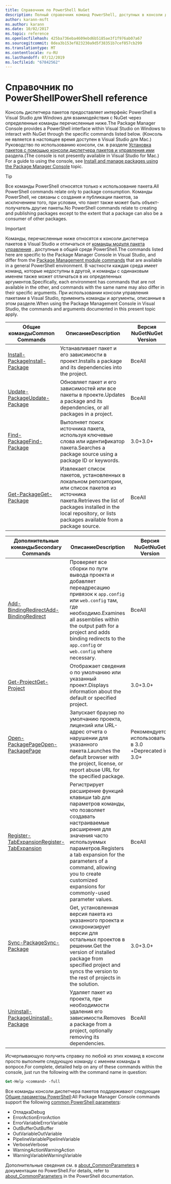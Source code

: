 ```yaml
---
title: Справочник по PowerShell NuGet
description: Полный справочник команд PowerShell, доступных в консоли диспетчера пакетов NuGet в Visual Studio.
author: karann-msft
ms.author: karann
ms.date: 10/02/2017
ms.topic: reference
ms.openlocfilehash: 425ba736eba4609ebd6b5185ae3f1f976ab07a67
ms.sourcegitcommit: 0dea3b153ef823230a9d5f38351b7cef057cb299
ms.translationtype: MT
ms.contentlocale: ru-RU
ms.lasthandoff: 07/12/2019
ms.locfileid: "67842562"
---
```

# <a name="powershell-reference"></a><span data-ttu-id="f64d0-103">Справочник по PowerShell</span><span class="sxs-lookup"><span data-stu-id="f64d0-103">PowerShell reference</span></span>

<span data-ttu-id="f64d0-104">Консоль диспетчера пакетов предоставляет интерфейс PowerShell в Visual Studio для Windows для взаимодействия с NuGet через определенные команды перечисленные ниже.</span><span class="sxs-lookup"><span data-stu-id="f64d0-104">The Package Manager Console provides a PowerShell interface within Visual Studio on Windows to interact with NuGet through the specific commands listed below.</span></span> <span data-ttu-id="f64d0-105">(Консоль не является в настоящее время доступен в Visual Studio для Mac.) Руководство по использованию консоли, см. в разделе [Установка пакетов с помощью консоли диспетчера пакетов и управления ими](../tools/package-manager-console.md) раздела.</span><span class="sxs-lookup"><span data-stu-id="f64d0-105">(The console is not presently available in Visual Studio for Mac.) For a guide to using the console, see [Install and manage packages using the Package Manager Console](../tools/package-manager-console.md) topic.</span></span>

> [!Tip]
> <span data-ttu-id="f64d0-106">Все команды PowerShell относятся только к использование пакета.</span><span class="sxs-lookup"><span data-stu-id="f64d0-106">All PowerShell commands relate only to package consumption.</span></span> <span data-ttu-id="f64d0-107">Команды PowerShell, не связаны с создания и публикации пакетов, за исключением того, при условии, что пакет также может быть объект-получатель другие пакеты.</span><span class="sxs-lookup"><span data-stu-id="f64d0-107">No PowerShell commands relate to creating and publishing packages except to the extent that a package can also be a consumer of other packages.</span></span>

> [!Important]
> <span data-ttu-id="f64d0-108">Команды, перечисленные ниже относятся к консоли диспетчера пакетов в Visual Studio и отличаться от [команды модуля пакета управления](/powershell/module/packagemanagement/?view=powershell-6) , доступные в общей среде PowerShell.</span><span class="sxs-lookup"><span data-stu-id="f64d0-108">The commands listed here are specific to the Package Manager Console in Visual Studio, and differ from the [Package Management module commands](/powershell/module/packagemanagement/?view=powershell-6) that are available in a general PowerShell environment.</span></span> <span data-ttu-id="f64d0-109">В частности каждая среда имеет команд, которые недоступны в другой, и команды с одинаковым именем также может отличаться в их определенных аргументов.</span><span class="sxs-lookup"><span data-stu-id="f64d0-109">Specifically, each environment has commands that are not available in the other, and commands with the same name may also differ in their specific arguments.</span></span> <span data-ttu-id="f64d0-110">При использовании консоли управления пакетами в Visual Studio, применить команды и аргументы, описанные в этом разделе.</span><span class="sxs-lookup"><span data-stu-id="f64d0-110">When using the Package Management Console in Visual Studio, the commands and arguments documented in this present topic apply.</span></span>

| <span data-ttu-id="f64d0-111">Общие команды</span><span class="sxs-lookup"><span data-stu-id="f64d0-111">Common Commands</span></span> | <span data-ttu-id="f64d0-112">Описание</span><span class="sxs-lookup"><span data-stu-id="f64d0-112">Description</span></span> | <span data-ttu-id="f64d0-113">Версия NuGet</span><span class="sxs-lookup"><span data-stu-id="f64d0-113">NuGet Version</span></span> |
| --- | --- | --- |
| [<span data-ttu-id="f64d0-114">Install-Package</span><span class="sxs-lookup"><span data-stu-id="f64d0-114">Install-Package</span></span>](ps-ref-install-package.md) | <span data-ttu-id="f64d0-115">Устанавливает пакет и его зависимости в проект.</span><span class="sxs-lookup"><span data-stu-id="f64d0-115">Installs a package and its dependencies into the project.</span></span> | <span data-ttu-id="f64d0-116">Все</span><span class="sxs-lookup"><span data-stu-id="f64d0-116">All</span></span> |
| [<span data-ttu-id="f64d0-117">Update-Package</span><span class="sxs-lookup"><span data-stu-id="f64d0-117">Update-Package</span></span>](ps-ref-update-package.md) | <span data-ttu-id="f64d0-118">Обновляет пакет и его зависимостей или все пакеты в проекте.</span><span class="sxs-lookup"><span data-stu-id="f64d0-118">Updates a package and its dependencies, or all packages in a project.</span></span> | <span data-ttu-id="f64d0-119">Все</span><span class="sxs-lookup"><span data-stu-id="f64d0-119">All</span></span> |
| [<span data-ttu-id="f64d0-120">Find-Package</span><span class="sxs-lookup"><span data-stu-id="f64d0-120">Find-Package</span></span>](ps-ref-find-package.md) | <span data-ttu-id="f64d0-121">Выполняет поиск источника пакета, используя ключевые слова или идентификатор пакета.</span><span class="sxs-lookup"><span data-stu-id="f64d0-121">Searches a package source using a package ID or keywords.</span></span> | <span data-ttu-id="f64d0-122">3.0+</span><span class="sxs-lookup"><span data-stu-id="f64d0-122">3.0+</span></span> |
| [<span data-ttu-id="f64d0-123">Get-Package</span><span class="sxs-lookup"><span data-stu-id="f64d0-123">Get-Package</span></span>](ps-ref-get-package.md) | <span data-ttu-id="f64d0-124">Извлекает список пакетов, установленных в локальном репозитории, или список пакетов из источника пакета.</span><span class="sxs-lookup"><span data-stu-id="f64d0-124">Retrieves the list of packages installed in the local repository, or lists packages available from a package source.</span></span> | <span data-ttu-id="f64d0-125">Все</span><span class="sxs-lookup"><span data-stu-id="f64d0-125">All</span></span> |

| <span data-ttu-id="f64d0-126">Дополнительные команды</span><span class="sxs-lookup"><span data-stu-id="f64d0-126">Secondary Commands</span></span> | <span data-ttu-id="f64d0-127">Описание</span><span class="sxs-lookup"><span data-stu-id="f64d0-127">Description</span></span> | <span data-ttu-id="f64d0-128">Версия NuGet</span><span class="sxs-lookup"><span data-stu-id="f64d0-128">NuGet Version</span></span> |
| --- | --- | --- |
| [<span data-ttu-id="f64d0-129">Add-BindingRedirect</span><span class="sxs-lookup"><span data-stu-id="f64d0-129">Add-BindingRedirect</span></span>](ps-ref-add-bindingredirect.md) | <span data-ttu-id="f64d0-130">Проверяет все сборки по пути вывода проекта и добавляет переадресацию привязок к `app.config` или `web.config` там, где необходимо.</span><span class="sxs-lookup"><span data-stu-id="f64d0-130">Examines all assemblies within the output path for a project and adds binding redirects to the `app.config` or `web.config` where necessary.</span></span> | <span data-ttu-id="f64d0-131">Все</span><span class="sxs-lookup"><span data-stu-id="f64d0-131">All</span></span> |
| [<span data-ttu-id="f64d0-132">Get-Project</span><span class="sxs-lookup"><span data-stu-id="f64d0-132">Get-Project</span></span>](ps-ref-get-project.md) | <span data-ttu-id="f64d0-133">Отображает сведения о по умолчанию или указанный проект.</span><span class="sxs-lookup"><span data-stu-id="f64d0-133">Displays information about the default or specified project.</span></span> | <span data-ttu-id="f64d0-134">3.0+</span><span class="sxs-lookup"><span data-stu-id="f64d0-134">3.0+</span></span> |
| [<span data-ttu-id="f64d0-135">Open-PackagePage</span><span class="sxs-lookup"><span data-stu-id="f64d0-135">Open-PackagePage</span></span>](ps-ref-open-packagepage.md) | <span data-ttu-id="f64d0-136">Запускает браузер по умолчанию проекта, лицензий или URL-адрес отчета о нарушении для указанного пакета.</span><span class="sxs-lookup"><span data-stu-id="f64d0-136">Launches the default browser with the project, license, or report abuse URL for the specified package.</span></span> | <span data-ttu-id="f64d0-137">Рекомендуется использовать в 3.0 +</span><span class="sxs-lookup"><span data-stu-id="f64d0-137">Deprecated in 3.0+</span></span> |
| [<span data-ttu-id="f64d0-138">Register-TabExpansion</span><span class="sxs-lookup"><span data-stu-id="f64d0-138">Register-TabExpansion</span></span>](ps-ref-register-tabexpansion.md) | <span data-ttu-id="f64d0-139">Регистрирует расширение функций клавиши tab для параметров команды, что позволяет создавать настраиваемые расширения для значения часто используемых параметров.</span><span class="sxs-lookup"><span data-stu-id="f64d0-139">Registers a tab expansion for the parameters of a command, allowing you to create customized expansions for commonly-used parameter values.</span></span> | <span data-ttu-id="f64d0-140">Все</span><span class="sxs-lookup"><span data-stu-id="f64d0-140">All</span></span> |
| [<span data-ttu-id="f64d0-141">Sync-Package</span><span class="sxs-lookup"><span data-stu-id="f64d0-141">Sync-Package</span></span>](ps-ref-sync-package.md) | <span data-ttu-id="f64d0-142">Get, установленная версия пакета из указанного проекта и синхронизирует версии для остальных проектов в решении.</span><span class="sxs-lookup"><span data-stu-id="f64d0-142">Get the version of installed package from specified project and syncs the version to the rest of projects in the solution.</span></span> | <span data-ttu-id="f64d0-143">3.0+</span><span class="sxs-lookup"><span data-stu-id="f64d0-143">3.0+</span></span> |
| [<span data-ttu-id="f64d0-144">Uninstall-Package</span><span class="sxs-lookup"><span data-stu-id="f64d0-144">Uninstall-Package</span></span>](ps-ref-uninstall-package.md) | <span data-ttu-id="f64d0-145">Удаляет пакет из проекта, при необходимости удаления его зависимости.</span><span class="sxs-lookup"><span data-stu-id="f64d0-145">Removes a package from a project, optionally removing its dependencies.</span></span> | <span data-ttu-id="f64d0-146">Все</span><span class="sxs-lookup"><span data-stu-id="f64d0-146">All</span></span> |

<span data-ttu-id="f64d0-147">Исчерпывающую получить справку по любой из этих команд в консоли просто выполните следующую команду с именем команды в вопросе.</span><span class="sxs-lookup"><span data-stu-id="f64d0-147">For complete, detailed help on any of these commands within the console, just run the following with the command name in question:</span></span>

```ps
Get-Help <command> -full
```

<span data-ttu-id="f64d0-148">Все команды консоли диспетчера пакетов поддерживают следующие [Общие параметры PowerShell](http://go.microsoft.com/fwlink/?LinkID=113216):</span><span class="sxs-lookup"><span data-stu-id="f64d0-148">All Package Manager Console commands support the following [common PowerShell parameters](http://go.microsoft.com/fwlink/?LinkID=113216):</span></span>

- <span data-ttu-id="f64d0-149">Отладка</span><span class="sxs-lookup"><span data-stu-id="f64d0-149">Debug</span></span>
- <span data-ttu-id="f64d0-150">ErrorAction</span><span class="sxs-lookup"><span data-stu-id="f64d0-150">ErrorAction</span></span>
- <span data-ttu-id="f64d0-151">ErrorVariable</span><span class="sxs-lookup"><span data-stu-id="f64d0-151">ErrorVariable</span></span>
- <span data-ttu-id="f64d0-152">OutBuffer</span><span class="sxs-lookup"><span data-stu-id="f64d0-152">OutBuffer</span></span>
- <span data-ttu-id="f64d0-153">OutVariable</span><span class="sxs-lookup"><span data-stu-id="f64d0-153">OutVariable</span></span>
- <span data-ttu-id="f64d0-154">PipelineVariable</span><span class="sxs-lookup"><span data-stu-id="f64d0-154">PipelineVariable</span></span>
- <span data-ttu-id="f64d0-155">Verbose</span><span class="sxs-lookup"><span data-stu-id="f64d0-155">Verbose</span></span>
- <span data-ttu-id="f64d0-156">WarningAction</span><span class="sxs-lookup"><span data-stu-id="f64d0-156">WarningAction</span></span>
- <span data-ttu-id="f64d0-157">WarningVariable</span><span class="sxs-lookup"><span data-stu-id="f64d0-157">WarningVariable</span></span>

<span data-ttu-id="f64d0-158">Дополнительные сведения см. в [about_CommonParameters](http://go.microsoft.com/fwlink/?LinkID=113216) в документации по PowerShell.</span><span class="sxs-lookup"><span data-stu-id="f64d0-158">For details, refer to [about_CommonParameters](http://go.microsoft.com/fwlink/?LinkID=113216) in the PowerShell documentation.</span></span>
